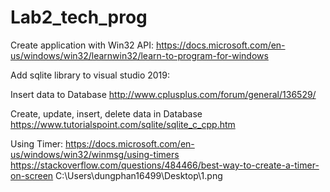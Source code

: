# Lab2_tech_prog
Create application with Win32 API:
https://docs.microsoft.com/en-us/windows/win32/learnwin32/learn-to-program-for-windows

Add sqlite library to visual studio 2019:


Insert data to Database
http://www.cplusplus.com/forum/general/136529/

Create, update, insert, delete data in Database
https://www.tutorialspoint.com/sqlite/sqlite_c_cpp.htm

Using Timer:
https://docs.microsoft.com/en-us/windows/win32/winmsg/using-timers
https://stackoverflow.com/questions/484466/best-way-to-create-a-timer-on-screen
C:\Users\dungphan16499\Desktop\1.png

